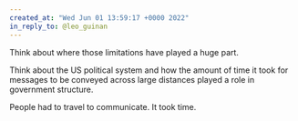 ```yaml
---
created_at: "Wed Jun 01 13:59:17 +0000 2022"
in_reply_to: @leo_guinan
---
```


Think about where those limitations have played a huge part.

Think about the US political system and how the amount of time it took for messages to be conveyed across large distances played a role in government structure.

People had to travel to communicate. It took time.